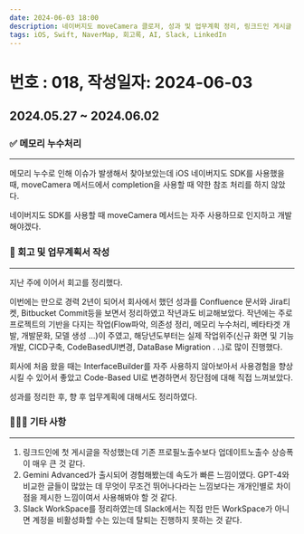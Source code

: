 ```yaml
---
date: 2024-06-03 18:00
description: 네이버지도 moveCamera 클로저, 성과 및 업무계획 정리, 링크드인 게시글 작성, Gemini Advanced 사용 경험, Slack WorkSpace 계정 비활성화
tags: iOS, Swift, NaverMap, 회고록, AI, Slack, LinkedIn
---
```

# 번호 : 018, 작성일자: 2024-06-03

## 2024.05.27 ~ 2024.06.02
### ✅ 메모리 누수처리
---

메모리 누수로 인해 이슈가 발생해서 찾아보았는데 iOS 네이버지도 SDK를 사용했을 때, moveCamera 메서드에서 completion을 사용할 때 약한 참조 처리를 하지 않았다.

네이버지도 SDK를 사용할 때 moveCamera 메서드는 자주 사용하므로 인지하고 개발해야겠다.

### 🌈 회고 및 업무계획서 작성
---

지난 주에 이어서 회고를 정리했다. 

이번에는 만으로 경력 2년이 되어서 회사에서 했던 성과를 Confluence 문서와 Jira티켓, Bitbucket Commit등을 보면서 정리하였고 작년과도 비교해보았다. 작년에는 주로 프로젝트의 기반을 다지는 작업(Flow파악, 의존성 정리, 메모리 누수처리, 베타타겟 개발, 개발문화, 모델 생성 …)이 주였고, 해당년도부터는 실제 작업위주(신규 화면 및 기능개발, CICD구축, CodeBasedUI변경, DataBase Migration . ..)로 많이 진행했다.

회사에 처음 왔을 때는 InterfaceBuilder를 자주 사용하지 않아보아서 사용경험을 향상 시킬 수 있어서 좋았고 Code-Based UI로 변경하면서 장단점에 대해 직접 느껴보았다.

성과를 정리한 후, 향 후 업무계획에 대해서도 정리하였다.

### 🙋🏻‍♂️ 기타 사항
---

1. 링크드인에 첫 게시글을 작성했는데 기존 프로필노출수보다 업데이트노출수 상승폭이 매우 큰 것 같다.
2. Gemini Advanced가 출시되어 경험해봤는데 속도가 빠른 느낌이였다. GPT-4와 비교한 글들이 많았는 데 무엇이 무조건 뛰어나다라는 느낌보다는 개개인별로 차이점을 제시한 느낌이여서 사용해봐야 할 것 같다.
3. Slack WorkSpace를 정리하였는데 Slack에서는 직접 만든 WorkSpace가 아니면 계정을 비활성화할 수는 있는데 탈퇴는 진행하지 못하는 것 같다.

